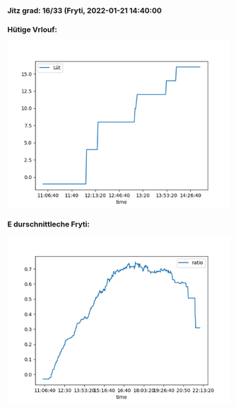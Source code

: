 ### Jitz grad: 16/33 (Fryti, 2022-01-21 14:40:00

### Hütige Vrlouf:
![Graph](Today.png)

### E durschnittleche Fryti:
![Graph](Fryti.png)
